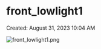# front_lowlight1

Created: August 31, 2023 10:04 AM

![front_lowlight1.png](front_lowlight1%20e0c00aea79fb4e40b8ac93562cb345bb/front_lowlight1.png)